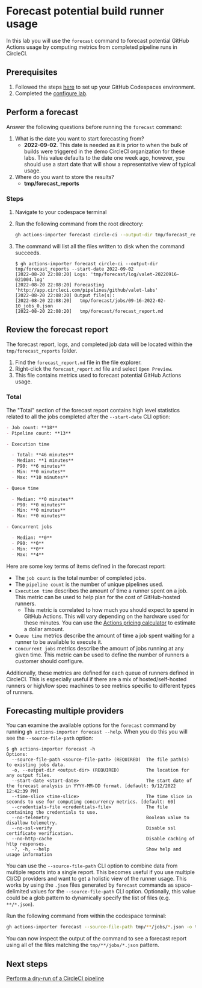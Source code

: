 # Forecast potential build runner usage

In this lab you will use the `forecast` command to forecast potential GitHub Actions usage by computing metrics from completed pipeline runs in CircleCI.

## Prerequisites

1. Followed the steps [here](./readme.md#configure-your-codespace) to set up your GitHub Codespaces environment.
2. Completed the [configure lab](./1-configure.md#configuring-credentials).

## Perform a forecast

Answer the following questions before running the `forecast` command:

1. What is the date you want to start forecasting from?
    - **2022-09-02**. This date is needed as it is prior to when the bulk of builds were triggered in the demo CircleCI organization for these labs. This value defaults to the date one week ago, however, you should use a start date that will show a representative view of typical usage.
2. Where do you want to store the results?
    - **tmp/forecast_reports**

### Steps

1. Navigate to your codespace terminal
2. Run the following command from the root directory:

    ```bash
    gh actions-importer forecast circle-ci --output-dir tmp/forecast_reports --start-date 2022-09-02
    ```

3. The command will list all the files written to disk when the command succeeds.

    ```console
    $ gh actions-importer forecast circle-ci --output-dir tmp/forecast_reports --start-date 2022-09-02
    [2022-08-20 22:08:20] Logs: 'tmp/forecast/log/valet-20220916-021004.log'
    [2022-08-20 22:08:20] Forecasting 'http://app.circleci.com/pipelines/github/valet-labs'
    [2022-08-20 22:08:20] Output file(s):
    [2022-08-20 22:08:20]   tmp/forecast/jobs/09-16-2022-02-10_jobs_0.json
    [2022-08-20 22:08:20]   tmp/forecast/forecast_report.md
    ```

## Review the forecast report

The forecast report, logs, and completed job data will be located within the `tmp/forecast_reports` folder.

1. Find the `forecast_report.md` file in the file explorer.
2. Right-click the `forecast_report.md` file and select `Open Preview`.
3. This file contains metrics used to forecast potential GitHub Actions usage.

### Total

The "Total" section of the forecast report contains high level statistics related to all the jobs completed after the `--start-date` CLI option:

```md
- Job count: **18**
- Pipeline count: **13**

- Execution time

  - Total: **46 minutes**
  - Median: **1 minutes**
  - P90: **6 minutes**
  - Min: **0 minutes**
  - Max: **10 minutes**

- Queue time

  - Median: **0 minutes**
  - P90: **0 minutes**
  - Min: **0 minutes**
  - Max: **0 minutes**

- Concurrent jobs

  - Median: **0**
  - P90: **0**
  - Min: **0**
  - Max: **4**
```

Here are some key terms of items defined in the forecast report:

- The `job count` is the total number of completed jobs.
- The `pipeline count` is the number of unique pipelines used.
- `Execution time` describes the amount of time a runner spent on a job. This metric can be used to help plan for the cost of GitHub-hosted runners.
  - This metric is correlated to how much you should expect to spend in GitHub Actions. This will vary depending on the hardware used for these minutes. You can use the [Actions pricing calculator](https://github.com/pricing/calculator) to estimate a dollar amount.
- `Queue time` metrics describe the amount of time a job spent waiting for a runner to be available to execute it.
- `Concurrent jobs` metrics describe the amount of jobs running at any given time. This metric can be used to define the number of runners a customer should configure.

Additionally, these metrics are defined for each queue of runners defined in CircleCI. This is especially useful if there are a mix of hosted/self-hosted runners or high/low spec machines to see metrics specific to different types of runners.

## Forecasting multiple providers

You can examine the available options for the `forecast` command by running `gh actions-importer forecast --help`. When you do this you will see the `--source-file-path` option:

```console
$ gh actions-importer forecast -h
Options:
  --source-file-path <source-file-path> (REQUIRED)  The file path(s) to existing jobs data.
  -o, --output-dir <output-dir> (REQUIRED)          The location for any output files.
  --start-date <start-date>                         The start date of the forecast analysis in YYYY-MM-DD format. [default: 9/12/2022 12:42:39 PM]
  --time-slice <time-slice>                         The time slice in seconds to use for computing concurrency metrics. [default: 60]
  --credentials-file <credentials-file>             The file containing the credentials to use.
  --no-telemetry                                    Boolean value to disallow telemetry.
  --no-ssl-verify                                   Disable ssl certificate verification.
  --no-http-cache                                   Disable caching of http responses.
  -?, -h, --help                                    Show help and usage information
```

You can use the `--source-file-path` CLI option to combine data from multiple reports into a single report. This becomes useful if you use multiple CI/CD providers and want to get a holistic view of the runner usage. This works by using the `.json` files generated by `forecast` commands as space-delimited values for the `--source-file-path` CLI option. Optionally, this value could be a glob pattern to dynamically specify the list of files (e.g. `**/*.json`).

Run the following command from within the codespace terminal:

```bash
gh actions-importer forecast --source-file-path tmp/**/jobs/*.json -o tmp/forecast-combined
```

You can now inspect the output of the command to see a forecast report using all of the files matching the `tmp/**/jobs/*.json` pattern.

## Next steps

[Perform a dry-run of a CircleCI pipeline](4-dry-run.md)
